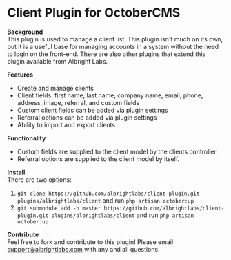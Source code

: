 # Client Plugin for OctoberCMS

**Background**  
This plugin is used to manage a client list. This plugin isn't much on its own, but it is a useful base for managing accounts in a system without the need to login on the front-end. There are also other plugins that extend this plugin available from Albright Labs.

**Features**  
- Create and manage clients
- Client fields: first name, last name, company name, email, phone, address, image, referral, and custom fields
- Custom client fields can be added via plugin settings
- Referral options can be added via plugin settings
- Ability to import and export clients

**Functionality**
- Custom fields are supplied to the client model by the clients controller.
- Referral options are supplied to the client model by itself.

**Install**  
There are two options:
1. `git clone https://github.com/albrightlabs/client-plugin.git plugins/albrightlabs/client` and run `php artisan october:up`
2. `git submodule add -b master https://github.com/albrightlabs/client-plugin.git plugins/albrightlabs/client` and run `php artisan october:up`

**Contribute**  
Feel free to fork and contribute to this plugin! Please email support@albrightlabs.com with any and all questions.
